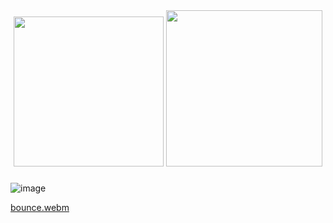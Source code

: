 <div align="center">
  <img src="https://github-readme-stats.vercel.app/api/top-langs?username=2lag&locale=en&hide_title=false&layout=compact&card_width=300&langs_count=8&theme=midnight-purple&hide_border=true&order=2&custom_title=langs" height="240" alt=" " />
  <img src="https://streak-stats.demolab.com?user=2lag&locale=en&mode=daily&theme=midnight-purple&hide_border=true&border_radius=5&date_format=j M[ Y]&order=3" height="250" alt=" " />
</div>

###

![image](https://github.com/user-attachments/assets/51cd5b69-c556-42af-ae1b-184d34e40ca5)

[bounce.webm](https://github.com/2lag/2lag/assets/96544487/40df2d3e-8332-45ea-bfd7-7ce4e224db1f)
